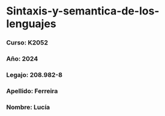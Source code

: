# Sintaxis-y-semantica-de-los-lenguajes
 ### Curso: K2052
 ### Año: 2024
 ### Legajo: 208.982-8
 ### Apellido: Ferreira
 ### Nombre: Lucía
    
